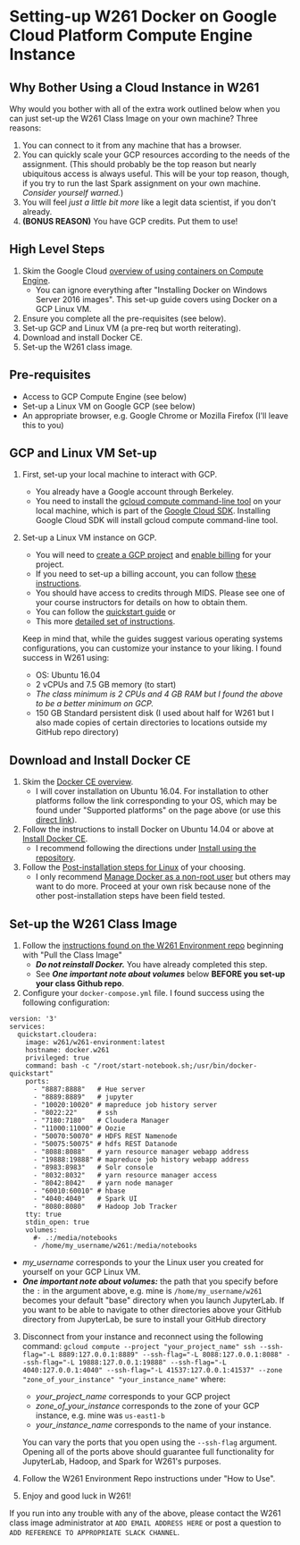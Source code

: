 Setting-up W261 Docker on Google Cloud Platform Compute Engine Instance
=======================================================================

Why Bother Using a Cloud Instance in W261
-----------------------------------------
Why would you bother with all of the extra work outlined below when you can just set-up the W261 Class Image on your own machine? Three reasons:
1. You can connect to it from any machine that has a browser.
2. You can quickly scale your GCP resources according to the needs of the assignment. (This should probably be the top reason but nearly ubiquitous access is always useful. This will be your top reason, though, if you try to run the last Spark assignment on your own machine. _Consider yourself warned._)
3. You will feel _just a little bit more_ like a legit data scientist, if you don't already.
4. **(BONUS REASON)** You have GCP credits. Put them to use!


High Level Steps
----------------
1. Skim the Google Cloud [overview of using containers on Compute Engine](https://cloud.google.com/compute/docs/containers/).
   * You can ignore everything after "Installing Docker on Windows Server 2016 images". This set-up guide covers using Docker on a GCP Linux VM.
2. Ensure you complete all the pre-requisites (see below).
2. Set-up GCP and Linux VM (a pre-req but worth reiterating).
3. Download and install Docker CE.
4. Set-up the W261 class image.


Pre-requisites
--------------
* Access to GCP Compute Engine (see below)
* Set-up a Linux VM on Google GCP (see below)
* An appropriate browser, e.g. Google Chrome or Mozilla Firefox (I'll leave this to you)


GCP and Linux VM Set-up
-----------------------
1. First, set-up your local machine to interact with GCP. 
   * You already have a Google account through Berkeley. 
   * You need to install the [gcloud compute command-line tool](https://cloud.google.com/compute/docs/gcloud-compute/) on your local machine, which is part of the [Google Cloud SDK](https://cloud.google.com/sdk/). Installing Google Cloud SDK will install gcloud compute command-line tool.
2. Set-up a Linux VM instance on GCP. 
   * You will need to [create a GCP project](https://cloud.google.com/resource-manager/docs/creating-managing-projects) and [enable billing](https://cloud.google.com/billing/docs/how-to/modify-project) for your project.
   * If you need to set-up a billing account, you can follow [these instructions](https://cloud.google.com/billing/docs/how-to/manage-billing-account).
   * You should have access to credits through MIDS. Please see one of your course instructors for details on how to obtain them. 
   * You can follow the [quickstart guide](https://cloud.google.com/compute/docs/quickstart-linux) or 
   * This more [detailed set of instructions](https://cloud.google.com/compute/docs/instances/create-start-instance).
   
   Keep in mind that, while the guides suggest various operating systems configurations, you can customize your instance to your liking. I found success in W261 using:
   * OS: Ubuntu 16.04
   * 2 vCPUs and 7.5 GB memory (to start)
   * _The class minimum is 2 CPUs and 4 GB RAM but I found the above to be a better minimum on GCP._
   * 150 GB Standard persistent disk (I used about half for W261 but I also made copies of certain directories to locations outside my GitHub repo directory)


Download and Install Docker CE
------------------------------
1. Skim the [Docker CE overview](https://docs.docker.com/install/).
   * I will cover installation on Ubuntu 16.04. For installation to other platforms follow the link corresponding to your OS, which may be found under "Supported platforms" on the page above (or use this [direct link](https://docs.docker.com/install/#supported-platforms)).
2. Follow the instructions to install Docker on Ubuntu 14.04 or above at [Install Docker CE](https://docs.docker.com/install/linux/docker-ce/ubuntu/#install-docker-ce).
   * I recommend following the directions under [Install using the repository](https://docs.docker.com/install/linux/docker-ce/ubuntu/#install-using-the-repository).
3. Follow the [Post-installation steps for Linux](https://docs.docker.com/install/linux/linux-postinstall/) of your choosing.
   * I only recommend [Manage Docker as a non-root user](https://docs.docker.com/install/linux/linux-postinstall/#manage-docker-as-a-non-root-user) but others may want to do more. Proceed at your own risk because none of the other post-installation steps have been field tested.


Set-up the W261 Class Image
---------------------------
1. Follow the [instructions found on the W261 Environment repo](https://github.com/UCB-w261/w261-environment) beginning with "Pull the Class Image"
   * _**Do not reinstall Docker.**_ You have already completed this step.
   * See _**One important note about volumes**_ below **BEFORE you set-up your class Github repo**.
2. Configure your `docker-compose.yml` file. I found success using the following configuration:
```
version: '3'
services:
  quickstart.cloudera:
    image: w261/w261-environment:latest
    hostname: docker.w261
    privileged: true
    command: bash -c "/root/start-notebook.sh;/usr/bin/docker-quickstart"
    ports:
      - "8887:8888"   # Hue server
      - "8889:8889"   # jupyter
      - "10020:10020" # mapreduce job history server
      - "8022:22"     # ssh
      - "7180:7180"   # Cloudera Manager
      - "11000:11000" # Oozie
      - "50070:50070" # HDFS REST Namenode
      - "50075:50075" # hdfs REST Datanode
      - "8088:8088"   # yarn resource manager webapp address
      - "19888:19888" # mapreduce job history webapp address
      - "8983:8983"   # Solr console
      - "8032:8032"   # yarn resource manager access
      - "8042:8042"   # yarn node manager
      - "60010:60010" # hbase
      - "4040:4040"   # Spark UI
      - "8080:8080"   # Hadoop Job Tracker
    tty: true
    stdin_open: true
    volumes:
      #- .:/media/notebooks
      - /home/my_username/w261:/media/notebooks
```

   * _my_username_ corresponds to your the Linux user you created for yourself on your GCP Linux VM.
   * _**One important note about volumes:**_ the path that you specify before the `:` in the argument above, e.g. mine is `/home/my_username/w261` becomes your default "base" directory when you launch JupyterLab. If you want to be able to navigate to other directories above your GitHub directory from JupyterLab, be sure to install your GitHub directory 
   
3. Disconnect from your instance and reconnect using the following command: `gcloud compute --project "your_project_name" ssh --ssh-flag="-L 8889:127.0.0.1:8889" --ssh-flag="-L 8088:127.0.0.1:8088" --ssh-flag="-L 19888:127.0.0.1:19888" --ssh-flag="-L 4040:127.0.0.1:4040" --ssh-flag="-L 41537:127.0.0.1:41537" --zone "zone_of_your_instance" "your_instance_name"` where:
   * _your_project_name_ corresponds to your GCP project
   * _zone_of_your_instance_ corresponds to the zone of your GCP instance, e.g. mine was `us-east1-b`
   * _your_instance_name_ corresponds to the name of your instance.

   You can vary the ports that you open using the `--ssh-flag` argument. Opening all of the ports above should guarantee full functionality for JupyterLab, Hadoop, and Spark for W261's purposes. 

4. Follow the W261 Environment Repo instructions under "How to Use".

5. Enjoy and good luck in W261!

If you run into any trouble with any of the above, please contact the W261 class image administrator at `ADD EMAIL ADDRESS HERE` or post a question to `ADD REFERENCE TO APPROPRIATE SLACK CHANNEL`.